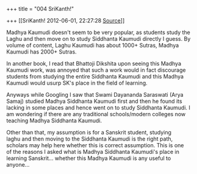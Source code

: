 +++
title = "004 SriKanth!"

+++
[[SriKanth!	2012-06-01, 22:27:28 [Source](https://groups.google.com/g/samskrita/c/aSOn7zVD6TM)]]



Madhya Kaumudi doesn't seem to be very popular, as students study the  
Laghu and then move on to study Siddhanta Kaumudi directly I guess. By  
volume of content, Laghu Kaumudi has about 1000+ Sutras, Madhya  
Kaumudi has 2000+ Sutras.  
  
In another book, I read that Bhattoji Dikshita upon seeing this Madhya  
Kaumudi work, was annoyed that such a work would in fact discourage  
students from studying the entire Siddhanta Kaumudi and this Madhya  
Kaumudi would usurp SK's place in the field of learning.  
  
Anyways while Googling I saw that Swami Dayananda Saraswati (Arya  
Samaj) studied Madhya Siddhanta Kaumudi first and then he found its  
lacking in some places and hence went on to study Siddhanta Kaumudi. I  
am wondering if there are any traditional schools/modern colleges now  
teaching Madhya Siddhanta Kaumudi.  
  
Other than that, my assumption is for a Sanskrit student, studying  
laghu and then moving to the Siddhanta Kaumudi is the right path,  
scholars may help here whether this is correct assumption. This is one  
of the reasons I asked what is Madhya Siddhanta Kaumudi's place in  
learning Sanskrit... whether this Madhya Kaumudi is any useful to  
anyone...  

